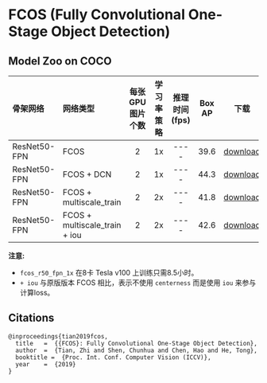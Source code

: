 # FCOS (Fully Convolutional One-Stage Object Detection)

## Model Zoo on COCO

| 骨架网络             | 网络类型       | 每张GPU图片个数 | 学习率策略 |推理时间(fps) | Box AP |                           下载                          | 配置文件 |
| :------------------- | :------------- | :-----: | :-----: | :------------: | :-----: | :-----------------------------------------------------: | :-----: |
| ResNet50-FPN    | FCOS           |    2    |   1x      |     ----     |  39.6  | [download](https://paddledet.bj.bcebos.com/models/fcos_r50_fpn_1x_coco.pdparams) | [config](configs/fcos/fcos_r50_fpn_1x_coco.yml) |
| ResNet50-FPN    | FCOS + DCN       |    2    |   1x      |     ----     |  44.3  | [download](https://paddledet.bj.bcebos.com/models/fcos_dcn_r50_fpn_1x_coco.pdparams) | [config](configs/fcos/fcos_dcn_r50_fpn_1x_coco.yml) |
| ResNet50-FPN    | FCOS + multiscale_train    |    2    |   2x      |     ----     |  41.8  | [download](https://paddledet.bj.bcebos.com/models/fcos_r50_fpn_multiscale_2x_coco.pdparams) | [config](configs/fcos/fcos_r50_fpn_multiscale_2x_coco.yml) |
| ResNet50-FPN    | FCOS + multiscale_train + iou    |    2    |   2x      |     ----     |  42.6  | [download](https://paddledet.bj.bcebos.com/models/fcos_r50_fpn_iou_multiscale_2x_coco.pdparams) | [config](configs/fcos/fcos_r50_fpn_iou_multiscale_2x_coco.yml) |

**注意:**

- `fcos_r50_fpn_1x` 在8卡 Tesla v100 上训练只需8.5小时。
- `+ iou` 与原版版本 FCOS 相比，表示不使用 `centerness` 而是使用 `iou` 来参与计算loss。


## Citations
```
@inproceedings{tian2019fcos,
  title   =  {{FCOS}: Fully Convolutional One-Stage Object Detection},
  author  =  {Tian, Zhi and Shen, Chunhua and Chen, Hao and He, Tong},
  booktitle =  {Proc. Int. Conf. Computer Vision (ICCV)},
  year    =  {2019}
}
```
